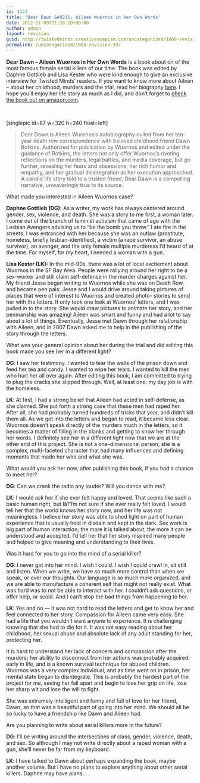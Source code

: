```yaml
---
id: 1123
title: 'Dear Dawn &#8211; Aileen Wuornos in Her Own Words'
date: 2012-11-09T21:28:10+00:00
author: admin
layout: revision
guid: http://twistedminds.creativescapism.com/uncategorized/1068-revision-39/
permalink: /uncategorized/1068-revision-39/
---
```

<p class="dropcap-first">
  <strong>Dear Dawn &#8211; Aileen Wuornos in Her Own Words</strong> is a book about on of the most famous female serial killers of our time. The book was edited by Daphne Gottlieb and Lisa Kester who were kind enough to give an exclusive interview for Twisted Minds&#8217; readers. If you want to know more about Aileen &#8211; about her childhood, murders and the trial, read her biography <a title="Aileen Wuornos' biography" href="http://twistedminds.creativescapism.com/most-notorious/aileen-wuornos/">here</a>. I hope you&#8217;ll enjoy her life story as much as I did, and don&#8217;t forget to <a title="Dear Dawn - Aileen Wuornos in Her Own Words" href="http://www.amazon.com/Dear-Dawn-Aileen-Wuornos-Words/dp/1593762909/ref=sr_1_10?ie=UTF8&qid=1351940536&sr=8-10&keywords=daphne+gottlieb">check the book out on amazon.com</a>.
</p>

&nbsp;

[singlepic id=87 w=320 h=240 float=left]

> Dear Dawn is Aileen Wuornos&#8217;s autobiography culled from her ten-year death row correspondence with beloved childhood friend Dawn Botkins. Authorized for publication by Wuornos and edited under the guidance of Botkins, the letters not only offer Wuornos&#8217;s riveting reflections on the murders, legal battles, and media coverage, but go further, revealing her fears and obsessions, her rich humor and empathy, and her gradual disintegration as her execution approached. A candid life story told to a trusted friend, Dear Dawn is a compelling narrative, unwaveringly true to its source.

<p class="book-interview">
  What made you interested in Aileen Wuornos case?
</p>

**Daphne Gottlieb (DG):** As a writer, my work has always centered around gender, sex, violence, and death. She was a story to me first, a woman later. I come out of the branch of feminist activism that came of age with the Lesbian Avengers advising us to &#8220;be the bomb you throw.&#8221; I ate fire in the streets. I was entranced with her because she was an outlaw (prostitute, homeless, briefly lesbian-identified), a victim (a rape survivor, an abuse survivor), an avenger, and the only female multiple murderess I&#8217;d heard of at the time. For myself, for my heart, I needed a woman with a gun.

**Lisa Kester (LK):** In the mid-90s, there was a lot of local excitement about Wuornos in the SF Bay Area. People were rallying around her right to be a sex-worker and still claim self-defense in the murder charges against her. My friend Jesse began writing to Wuornos while she was on Death Row, and became pen pals. Jesse and I would drive around taking pictures of places that were of interest to Wuornos and created photo- stories to send her with the letters. It only took one look at Wuornos&#8217; letters, and I was pulled in to the story. She would draw pictures to animate her story, and her penmanship was amazing! Aileen was smart and funny and had a lot to say about a lot of things. Eventually, Jesse met Dawn through her relationship with Aileen, and in 2007 Dawn asked me to help in the publishing of the story through the letters.

<p class="book-interview">
  What was your general opinion about her during the trial and did editing this book made you see her in a different light?
</p>

**DG**: I saw her testimony. I wanted to tear the walls of the prison down and feed her tea and candy. I wanted to wipe her tears. I wanted to kill the men who hurt her all over again. After editing this book, I am committed to trying to plug the cracks she slipped through. Well, at least one: my day job is with the homeless.

**LK**: At first, I had a strong belief that Aileen had acted in self-defense, as she claimed. She put forth a strong case that these men had raped her. After all, she had probably turned hundreds of tricks that year, and didn&#8217;t kill them all. As we got into the letters and began to read, it became less clear. Wuornos doesn&#8217;t speak directly of the murders much in the letters, so it becomes a matter of filling in the blanks and getting to know her through her words. I definitely see her in a different light now that we are at the other end of this project. She is not a one-dimensional person; she is a complex, multi-faceted character that had many influences and defining moments that made her who and what she was.

<p class="book-interview">
  What would you ask her now, after publishing this book, if you had a chance to meet her?
</p>

**DG**: Can we crank the radio any louder? Will you dance with me?

**LK**: I would ask her if she ever felt happy and loved. That seems like such a basic human right, but Iâ?Tm not sure if she ever really felt loved. I would tell her that the world knows her story now, and her life was not meaningless. I believe her story was able to shed light on part of human experience that is usually held in disdain and kept in the dark. Sex work is big part of human interaction; the more it is talked about, the more it can be understood and accepted. I&#8217;d tell her that her story inspired many people and helped to give meaning and understanding to their lives.

<p class="book-interview">
  Was it hard for you to go into the mind of a serial killer?
</p>

**DG**: I never got into her mind. I wish I could. I wish I could crawl in, sit still and listen. When we write, we have so much more control than when we speak, or over our thoughts. Our language is so much more organized, and we are able to manufacture a coherent self that might not really exist. What was hard was to not be able to interact with her. I couldn&#8217;t ask questions, or offer help, or scold. And I can&#8217;t stop the bad things from happening to her.

**LK**: Yes and no &#8212; it was not hard to read the letters and get to know her and feel connected to her story. Compassion for Aileen came very easy. She had a life that you wouldn’t want anyone to experience. It is challenging knowing that she had to die for it. It was not easy reading about her childhood, her sexual abuse and absolute lack of any adult standing for her, protecting her.

It is hard to understand her lack of concern and compassion after the murders; her ability to disconnect from her actions was probably acquired early in life, and is a known survival technique for abused children. Wuornos was a very complex individual, and as time went on in prison, her mental state began to disintegrate. This is probably the hardest part of the project for me, seeing her fall apart and begin to lose her grip on life, lose her sharp wit and lose the will to fight.

She was extremely intelligent and funny and full of love for her friend, Dawn, so that was a beautiful part of going into her mind. We should all be so lucky to have a friendship like Dawn and Aileen had.

<p class="book-interview">
  Are you planning to write about serial killers more in the future?
</p>

**DG**: I&#8217;ll be writing around the intersections of class, gender, violence, death, and sex. So although I may not write directly about a raped woman with a gun, she&#8217;ll never be far from my keyboard.

**LK**: I have talked to Dawn about perhaps expanding the book, maybe another volume. But I have no plans to explore anything about other serial killers. Daphne may have plans…